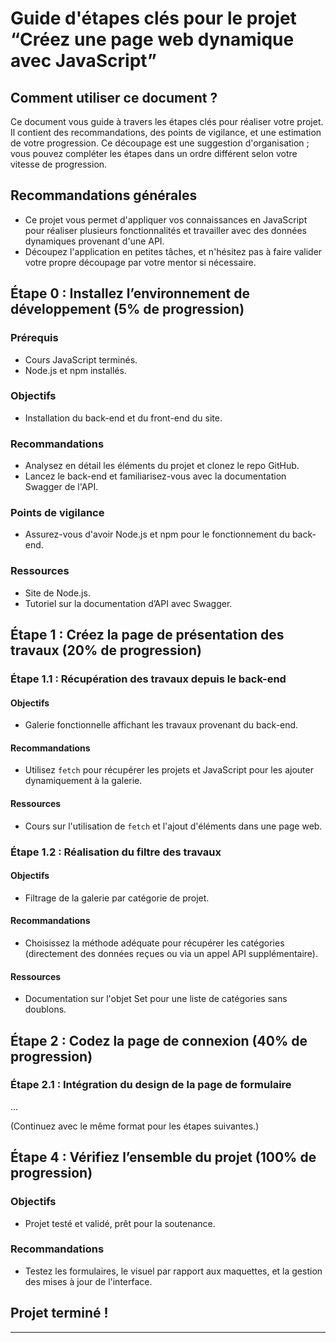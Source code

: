 

# Guide d'étapes clés pour le projet “Créez une page web dynamique avec JavaScript”

## Comment utiliser ce document ?
Ce document vous guide à travers les étapes clés pour réaliser votre projet. Il contient des recommandations, des points de vigilance, et une estimation de votre progression. Ce découpage est une suggestion d'organisation ; vous pouvez compléter les étapes dans un ordre différent selon votre vitesse de progression.

## Recommandations générales
- Ce projet vous permet d'appliquer vos connaissances en JavaScript pour réaliser plusieurs fonctionnalités et travailler avec des données dynamiques provenant d'une API.
- Découpez l'application en petites tâches, et n'hésitez pas à faire valider votre propre découpage par votre mentor si nécessaire.

## Étape 0 : Installez l’environnement de développement (5% de progression)
### Prérequis
- Cours JavaScript terminés.
- Node.js et npm installés.

### Objectifs
- Installation du back-end et du front-end du site.

### Recommandations
- Analysez en détail les éléments du projet et clonez le repo GitHub.
- Lancez le back-end et familiarisez-vous avec la documentation Swagger de l'API.

### Points de vigilance
- Assurez-vous d'avoir Node.js et npm pour le fonctionnement du back-end.

### Ressources
- Site de Node.js.
- Tutoriel sur la documentation d’API avec Swagger.

## Étape 1 : Créez la page de présentation des travaux (20% de progression)
### Étape 1.1 : Récupération des travaux depuis le back-end
#### Objectifs
- Galerie fonctionnelle affichant les travaux provenant du back-end.

#### Recommandations
- Utilisez `fetch` pour récupérer les projets et JavaScript pour les ajouter dynamiquement à la galerie.

#### Ressources
- Cours sur l'utilisation de `fetch` et l'ajout d'éléments dans une page web.

### Étape 1.2 : Réalisation du filtre des travaux
#### Objectifs
- Filtrage de la galerie par catégorie de projet.

#### Recommandations
- Choisissez la méthode adéquate pour récupérer les catégories (directement des données reçues ou via un appel API supplémentaire).

#### Ressources
- Documentation sur l'objet Set pour une liste de catégories sans doublons.

## Étape 2 : Codez la page de connexion (40% de progression)
### Étape 2.1 : Intégration du design de la page de formulaire
...

(Continuez avec le même format pour les étapes suivantes.)

## Étape 4 : Vérifiez l’ensemble du projet (100% de progression)
### Objectifs
- Projet testé et validé, prêt pour la soutenance.

### Recommandations
- Testez les formulaires, le visuel par rapport aux maquettes, et la gestion des mises à jour de l'interface.

## Projet terminé !

---

